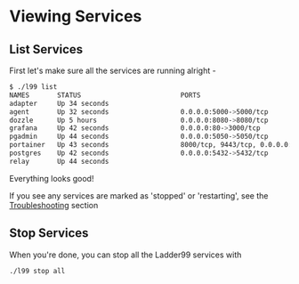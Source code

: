 # Viewing Services


## List Services

First let's make sure all the services are running alright - 

```bash
$ ./l99 list
NAMES       STATUS                         PORTS
adapter     Up 34 seconds
agent       Up 32 seconds                  0.0.0.0:5000->5000/tcp
dozzle      Up 5 hours                     0.0.0.0:8080->8080/tcp
grafana     Up 42 seconds                  0.0.0.0:80->3000/tcp
pgadmin     Up 44 seconds                  0.0.0.0:5050->5050/tcp
portainer   Up 43 seconds                  8000/tcp, 9443/tcp, 0.0.0.0:9000->9000/tcp
postgres    Up 42 seconds                  0.0.0.0:5432->5432/tcp
relay       Up 44 seconds
```

Everything looks good! 

If you see any services are marked as 'stopped' or 'restarting', see the [Troubleshooting](troubleshooting.md) section


## Stop Services

When you're done, you can stop all the Ladder99 services with

```bash
./l99 stop all
```
